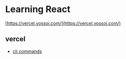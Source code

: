 # Learning React

[https://vercel.yossoi.com/](https://vercel.yossoi.com/)

## vercel
- [cli commands](https://vercel.com/docs/cli)


